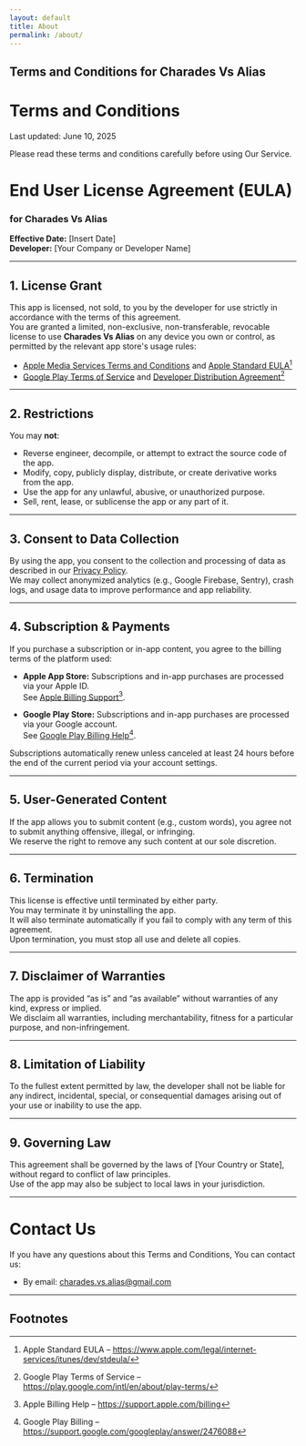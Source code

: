 ```yaml
---
layout: default
title: About
permalink: /about/
---
```

## Terms and Conditions for Charades Vs Alias

# Terms and Conditions
Last updated: June 10, 2025

Please read these terms and conditions carefully before using Our Service.

# End User License Agreement (EULA)
### for **Charades Vs Alias**

**Effective Date:** [Insert Date]  
**Developer:** [Your Company or Developer Name]

---

## 1. License Grant

This app is licensed, not sold, to you by the developer for use strictly in accordance with the terms of this agreement.  
You are granted a limited, non-exclusive, non-transferable, revocable license to use **Charades Vs Alias** on any device you own or control, as permitted by the relevant app store's usage rules:

- [Apple Media Services Terms and Conditions](https://www.apple.com/legal/internet-services/itunes/us/terms.html) and [Apple Standard EULA](https://www.apple.com/legal/internet-services/itunes/dev/stdeula/)[^1]
- [Google Play Terms of Service](https://play.google.com/intl/en/about/play-terms/) and [Developer Distribution Agreement](https://play.google.com/about/developer-distribution-agreement.html)[^2]

---

## 2. Restrictions

You may **not**:

- Reverse engineer, decompile, or attempt to extract the source code of the app.
- Modify, copy, publicly display, distribute, or create derivative works from the app.
- Use the app for any unlawful, abusive, or unauthorized purpose.
- Sell, rent, lease, or sublicense the app or any part of it.

---

## 3. Consent to Data Collection

By using the app, you consent to the collection and processing of data as described in our [Privacy Policy](https://yourdomain.com/privacy-policy).  
We may collect anonymized analytics (e.g., Google Firebase, Sentry), crash logs, and usage data to improve performance and app reliability.

---

## 4. Subscription & Payments

If you purchase a subscription or in-app content, you agree to the billing terms of the platform used:

- **Apple App Store:** Subscriptions and in-app purchases are processed via your Apple ID.  
  See [Apple Billing Support](https://support.apple.com/billing)[^3].

- **Google Play Store:** Subscriptions and in-app purchases are processed via your Google account.  
  See [Google Play Billing Help](https://support.google.com/googleplay/answer/2476088)[^4].

Subscriptions automatically renew unless canceled at least 24 hours before the end of the current period via your account settings.

---

## 5. User-Generated Content

If the app allows you to submit content (e.g., custom words), you agree not to submit anything offensive, illegal, or infringing.  
We reserve the right to remove any such content at our sole discretion.

---

## 6. Termination

This license is effective until terminated by either party.  
You may terminate it by uninstalling the app.  
It will also terminate automatically if you fail to comply with any term of this agreement.  
Upon termination, you must stop all use and delete all copies.

---

## 7. Disclaimer of Warranties

The app is provided “as is” and “as available” without warranties of any kind, express or implied.  
We disclaim all warranties, including merchantability, fitness for a particular purpose, and non-infringement.

---

## 8. Limitation of Liability

To the fullest extent permitted by law, the developer shall not be liable for any indirect, incidental, special, or consequential damages arising out of your use or inability to use the app.

---

## 9. Governing Law

This agreement shall be governed by the laws of [Your Country or State], without regard to conflict of law principles.  
Use of the app may also be subject to local laws in your jurisdiction.

---

# Contact Us
If you have any questions about this Terms and Conditions, You can contact us:

- By email: [charades.vs.alias@gmail.com](mailto:charades.vs.alias@gmail.com)
---

## Footnotes

[^1]: Apple Standard EULA – https://www.apple.com/legal/internet-services/itunes/dev/stdeula/  
[^2]: Google Play Terms of Service – https://play.google.com/intl/en/about/play-terms/  
[^3]: Apple Billing Help – https://support.apple.com/billing  
[^4]: Google Play Billing – https://support.google.com/googleplay/answer/2476088